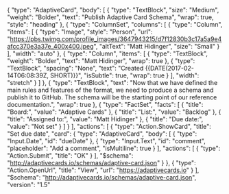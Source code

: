 {
    "type": "AdaptiveCard",
    "body": [
        {
            "type": "TextBlock",
            "size": "Medium",
            "weight": "Bolder",
            "text": "Publish Adaptive Card Schema",
            "wrap": true,
            "style": "heading"
        },
        {
            "type": "ColumnSet",
            "columns": [
                {
                    "type": "Column",
                    "items": [
                        {
                            "type": "Image",
                            "style": "Person",
                            "url": "https://pbs.twimg.com/profile_images/3647943215/d7f12830b3c17a5a9e4afcc370e3a37e_400x400.jpeg",
                            "altText": "Matt Hidinger",
                            "size": "Small"
                        }
                    ],
                    "width": "auto"
                },
                {
                    "type": "Column",
                    "items": [
                        {
                            "type": "TextBlock",
                            "weight": "Bolder",
                            "text": "Matt Hidinger",
                            "wrap": true
                        },
                        {
                            "type": "TextBlock",
                            "spacing": "None",
                            "text": "Created {{DATE(2017-02-14T06:08:39Z, SHORT)}}",
                            "isSubtle": true,
                            "wrap": true
                        }
                    ],
                    "width": "stretch"
                }
            ]
        },
        {
            "type": "TextBlock",
            "text": "Now that we have defined the main rules and features of the format, we need to produce a schema and publish it to GitHub. The schema will be the starting point of our reference documentation.",
            "wrap": true
        },
        {
            "type": "FactSet",
            "facts": [
                {
                    "title": "Board:",
                    "value": "Adaptive Cards"
                },
                {
                    "title": "List:",
                    "value": "Backlog"
                },
                {
                    "title": "Assigned to:",
                    "value": "Matt Hidinger"
                },
                {
                    "title": "Due date:",
                    "value": "Not set"
                }
            ]
        }
    ],
    "actions": [
        {
            "type": "Action.ShowCard",
            "title": "Set due date",
            "card": {
                "type": "AdaptiveCard",
                "body": [
                    {
                        "type": "Input.Date",
                        "id": "dueDate"
                    },
                    {
                        "type": "Input.Text",
                        "id": "comment",
                        "placeholder": "Add a comment",
                        "isMultiline": true
                    }
                ],
                "actions": [
                    {
                        "type": "Action.Submit",
                        "title": "OK"
                    }
                ],
                "$schema": "http://adaptivecards.io/schemas/adaptive-card.json"
            }
        },
        {
            "type": "Action.OpenUrl",
            "title": "View",
            "url": "https://adaptivecards.io"
        }
    ],
    "$schema": "http://adaptivecards.io/schemas/adaptive-card.json",
    "version": "1.5"
